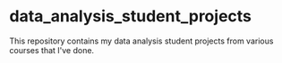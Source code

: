 # data_analysis_student_projects
This repository contains my data analysis student projects from various courses that I've done.
